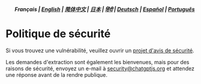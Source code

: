 <div align="right">
<h5>Français | <a href="../SECURITY.md">English</a> | <a href="../zh-cn/SECURITY.md">简体中文</a> | <a href="../ja/SECURITY.md">日本</a> | <a href="../hi/SECURITY.md">हिंदी</a> | <a href="../de/SECURITY.md">Deutsch</a> | <a href="../es/SECURITY.md">Español</a> | <a href="../pt/SECURITY.md">Português</a></h5>
</div>

# Politique de sécurité

Si vous trouvez une vulnérabilité, veuillez ouvrir un [projet d'avis de sécurité](https://github.com/kudoai/chatgpt.js/security/advisories/new).

Les demandes d'extraction sont également les bienvenues, mais pour des raisons de sécurité, envoyez un e-mail à security@chatgptjs.org et attendez une réponse avant de la rendre publique.
